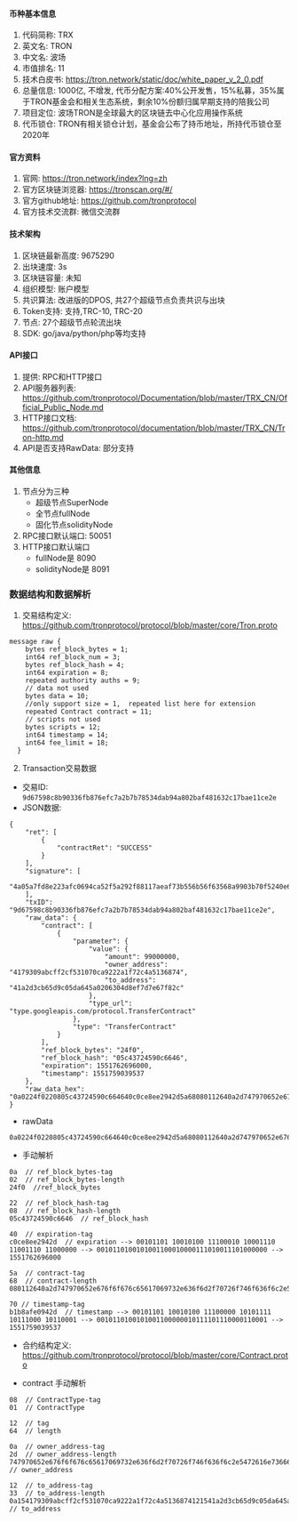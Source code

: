 #### 币种基本信息
1. 代码简称: TRX
2. 英文名: TRON
3. 中文名: 波场
4. 市值排名: 11
5. 技术白皮书: https://tron.network/static/doc/white_paper_v_2_0.pdf
6. 总量信息: 1000亿, 不增发, 代币分配方案:40%公开发售，15%私募，35%属于TRON基金会和相关生态系统，剩余10%份额归属早期支持的陪我公司
7. 项目定位: 波场TRON是全球最大的区块链去中心化应用操作系统
8. 代币锁仓: TRON有相关锁仓计划，基金会公布了持币地址，所持代币锁仓至2020年

#### 官方资料
1. 官网: https://tron.network/index?lng=zh
2. 官方区块链浏览器: https://tronscan.org/#/
3. 官方github地址: https://github.com/tronprotocol
4. 官方技术交流群: 微信交流群

#### 技术架构
1. 区块链最新高度: 9675290
2. 出块速度: 3s
3. 区块链容量: 未知
4. 组织模型: 账户模型
5. 共识算法: 改进版的DPOS, 共27个超级节点负责共识与出块
6. Token支持: 支持,TRC-10, TRC-20
7. 节点: 27个超级节点轮流出块
8. SDK: go/java/python/php等均支持

#### API接口
1. 提供: RPC和HTTP接口
2. API服务器列表: https://github.com/tronprotocol/Documentation/blob/master/TRX_CN/Official_Public_Node.md
3. HTTP接口文档: https://github.com/tronprotocol/documentation/blob/master/TRX_CN/Tron-http.md
4. API是否支持RawData: 部分支持

#### 其他信息
1. 节点分为三种
    * 超级节点SuperNode
    * 全节点fullNode
    * 固化节点solidityNode
2. RPC接口默认端口: 50051
3. HTTP接口默认端口
    * fullNode是 8090
    * solidityNode是 8091

### 数据结构和数据解析
1. 交易结构定义: https://github.com/tronprotocol/protocol/blob/master/core/Tron.proto
```
message raw {
    bytes ref_block_bytes = 1;
    int64 ref_block_num = 3;
    bytes ref_block_hash = 4;
    int64 expiration = 8;
    repeated authority auths = 9;
    // data not used
    bytes data = 10;
    //only support size = 1,  repeated list here for extension
    repeated Contract contract = 11;
    // scripts not used
    bytes scripts = 12;
    int64 timestamp = 14;
    int64 fee_limit = 18;
  }
```
2. Transaction交易数据
* 交易ID: `9d67598c8b90336fb876efc7a2b7b78534dab94a802baf481632c17bae11ce2e`
* JSON数据:
```
{
    "ret": [
        {
            "contractRet": "SUCCESS"
        }
    ],
    "signature": [
        "4a05a7fd8e223afc0694ca52f5a292f88117aeaf73b556b56f63568a9903b70f5240e64c217ef841603fd09e4c87b5803aec386d5be115fa7baeb2df6604580301"
    ],
    "txID": "9d67598c8b90336fb876efc7a2b7b78534dab94a802baf481632c17bae11ce2e",
    "raw_data": {
        "contract": [
            {
                "parameter": {
                    "value": {
                        "amount": 99000000,
                        "owner_address": "4179309abcff2cf531070ca9222a1f72c4a5136874",
                        "to_address": "41a2d3cb65d9c05da645a0206304d8ef7d7e67f82c"
                    },
                    "type_url": "type.googleapis.com/protocol.TransferContract"
                },
                "type": "TransferContract"
            }
        ],
        "ref_block_bytes": "24f0",
        "ref_block_hash": "05c43724590c6646",
        "expiration": 1551762696000,
        "timestamp": 1551759039537
    },
    "raw_data_hex": "0a0224f0220805c43724590c664640c0ce8ee2942d5a68080112640a2d747970652e676f6f676c65617069732e636f6d2f70726f746f636f6c2e5472616e73666572436f6e747261637412330a154179309abcff2cf531070ca9222a1f72c4a5136874121541a2d3cb65d9c05da645a0206304d8ef7d7e67f82c18c0bd9a2f70b1b8afe0942d"
}
```
* rawData
```
0a0224f0220805c43724590c664640c0ce8ee2942d5a68080112640a2d747970652e676f6f676c65617069732e636f6d2f70726f746f636f6c2e5472616e73666572436f6e747261637412330a154179309abcff2cf531070ca9222a1f72c4a5136874121541a2d3cb65d9c05da645a0206304d8ef7d7e67f82c18c0bd9a2f70b1b8afe0942d
```
* 手动解析
```
0a  // ref_block_bytes-tag
02  // ref_block_bytes-length
24f0  //ref_block_bytes

22  // ref_block_hash-tag
08  // ref_block_hash-length
05c43724590c6646  // ref_block_hash

40  // expiration-tag 
c0ce8ee2942d  // expiration --> 00101101 10010100 11100010 10001110 11001110 11000000 --> 0010110100101001100010000111010011101000000 --> 1551762696000

5a  // contract-tag
68  // contract-length
080112640a2d747970652e676f6f676c65617069732e636f6d2f70726f746f636f6c2e5472616e73666572436f6e747261637412330a154179309abcff2cf531070ca9222a1f72c4a5136874121541a2d3cb65d9c05da645a0206304d8ef7d7e67f82c18c0bd9a2f

70 // timestamp-tag
b1b8afe0942d  // timestamp --> 00101101 10010100 11100000 10101111 10111000 10110001 --> 0010110100101001100000010111101110000110001 --> 1551759039537
```

* 合约结构定义: https://github.com/tronprotocol/protocol/blob/master/core/Contract.proto

* contract 手动解析
```
08  // ContractType-tag 
01  // ContractType

12  // tag
64  // length

0a  // owner_address-tag
2d  // owner_address-length
747970652e676f6f676c65617069732e636f6d2f70726f746f636f6c2e5472616e73666572436f6e7472616374  // owner_address

12  // to_address-tag
33  // to_address-length
0a154179309abcff2cf531070ca9222a1f72c4a5136874121541a2d3cb65d9c05da645a0206304d8ef7d7e67f82c18c0bd9a2f  // to_address
```